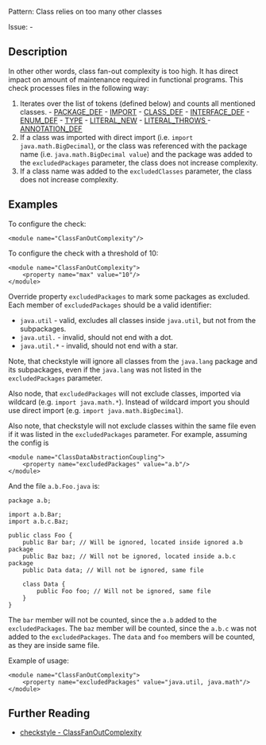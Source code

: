 Pattern: Class relies on too many other classes

Issue: -

## Description

In other other words, class fan-out complexity is too high. It has direct impact on amount of maintenance required in functional programs. This check processes files in the following way:

  1. Iterates over the list of tokens (defined below) and counts all mentioned classes. 
    - [PACKAGE_DEF](http://checkstyle.sourceforge.net/apidocs/com/puppycrawl/tools/checkstyle/api/TokenTypes.html#PACKAGE_DEF)
    - [IMPORT](http://checkstyle.sourceforge.net/apidocs/com/puppycrawl/tools/checkstyle/api/TokenTypes.html#IMPORT)
    - [CLASS_DEF](http://checkstyle.sourceforge.net/apidocs/com/puppycrawl/tools/checkstyle/api/TokenTypes.html#CLASS_DEF)
    - [INTERFACE_DEF](http://checkstyle.sourceforge.net/apidocs/com/puppycrawl/tools/checkstyle/api/TokenTypes.html#INTERFACE_DEF)
    - [ENUM_DEF](http://checkstyle.sourceforge.net/apidocs/com/puppycrawl/tools/checkstyle/api/TokenTypes.html#ENUM_DEF)
    - [TYPE](http://checkstyle.sourceforge.net/apidocs/com/puppycrawl/tools/checkstyle/api/TokenTypes.html#TYPE)
    - [LITERAL_NEW](http://checkstyle.sourceforge.net/apidocs/com/puppycrawl/tools/checkstyle/api/TokenTypes.html#LITERAL_NEW)
    - [LITERAL_THROWS ](http://checkstyle.sourceforge.net/apidocs/com/puppycrawl/tools/checkstyle/api/TokenTypes.html#LITERAL_THROWS)
    - [ANNOTATION_DEF ](http://checkstyle.sourceforge.net/apidocs/com/puppycrawl/tools/checkstyle/api/TokenTypes.html#ANNOTATION_DEF)
  2. If a class was imported with direct import (i.e. `import java.math.BigDecimal`), or the class was referenced with the package name (i.e. `java.math.BigDecimal value`) and the package was added to the `excludedPackages` parameter, the class does not increase complexity. 
  3. If a class name was added to the `excludedClasses` parameter, the class does not increase complexity. 

## Examples

To configure the check: 
    
    
    <module name="ClassFanOutComplexity"/>
            

To configure the check with a threshold of 10: 
    
    
    <module name="ClassFanOutComplexity">
        <property name="max" value="10"/>
    </module>
            

Override property `excludedPackages` to mark some packages as excluded. Each member of `excludedPackages` should be a valid identifier: 

  - `java.util` \- valid, excludes all classes inside `java.util`, but not from the subpackages. 
  - `java.util.` \- invalid, should not end with a dot. 
  - `java.util.*` \- invalid, should not end with a star. 

Note, that checkstyle will ignore all classes from the `java.lang` package and its subpackages, even if the `java.lang` was not listed in the `excludedPackages` parameter. 

Also node, that `excludedPackages` will not exclude classes, imported via wildcard (e.g. `import java.math.*`). Instead of wildcard import you should use direct import (e.g. `import java.math.BigDecimal`). 

Also note, that checkstyle will not exclude classes within the same file even if it was listed in the `excludedPackages` parameter. For example, assuming the config is 
    
    
    <module name="ClassDataAbstractionCoupling">
        <property name="excludedPackages" value="a.b"/>
    </module>
              

And the file `a.b.Foo.java` is: 
    
    
    package a.b;
    
    import a.b.Bar;
    import a.b.c.Baz;
    
    public class Foo {
        public Bar bar; // Will be ignored, located inside ignored a.b package
        public Baz baz; // Will not be ignored, located inside a.b.c package
        public Data data; // Will not be ignored, same file
    
        class Data {
            public Foo foo; // Will not be ignored, same file
        }
    }
              

The `bar` member will not be counted, since the `a.b` added to the `excludedPackages`. The `baz` member will be counted, since the `a.b.c` was not added to the `excludedPackages`. The `data` and `foo` members will be counted, as they are inside same file. 

Example of usage: 
    
    
    <module name="ClassFanOutComplexity">
        <property name="excludedPackages" value="java.util, java.math"/>
    </module>

## Further Reading

* [checkstyle - ClassFanOutComplexity](http://checkstyle.sourceforge.net/config_metrics.html#ClassFanOutComplexity)